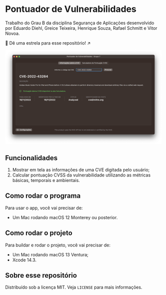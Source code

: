 # Pontuador de Vulnerabilidades

Trabalho do Grau B da disciplina Segurança de Aplicações desenvolvido por Eduardo Diehl, Greice Teixeira, Henrique Souza, Rafael Schmitt e Vitor Novoa.

🌟 Dê uma estrela para esse repositório! ↗️

![Janela principal do programa exibindo um campo de pesquisa com um código CVE digitado e as informações da CVE abaixo.](PontuadorVulnerabilidades/Resources/main_screen.png)

## Funcionalidades

1. Mostrar em tela as informações de uma CVE digitada pelo usuário;
1. Calcular pontuação CVSS da vulnerabilidade utilizando as métricas básicas, temporais e ambientais.

## Como rodar o programa

Para usar o app, você vai precisar de:

- Um Mac rodando macOS 12 Monterey ou posterior.

## Como rodar o projeto

Para buildar e rodar o projeto, você vai precisar de:

- Um Mac rodando macOS 13 Ventura;
- Xcode 14.3.

## Sobre esse repositório

Distribuído sob a licença MIT. Veja ``LICENSE`` para mais informações.
